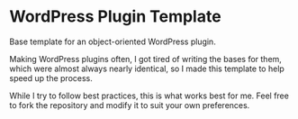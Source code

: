 # WordPress Plugin Template

Base template for an object-oriented WordPress plugin.

Making WordPress plugins often, I got tired of writing the bases for them, which were almost always nearly identical, so I made this template to help speed up the process.

While I try to follow best practices, this is what works best for me. Feel free to fork the repository and modify it to suit your own preferences.